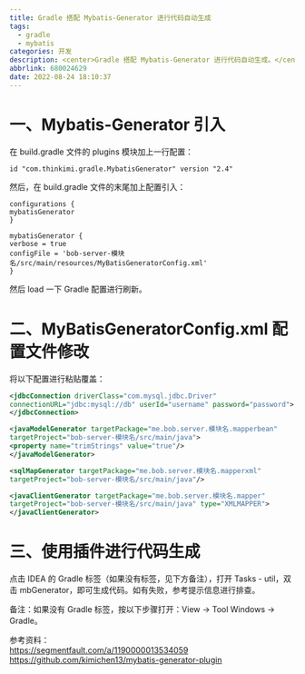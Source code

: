 ```yaml
---
title: Gradle 搭配 Mybatis-Generator 进行代码自动生成
tags:
  - gradle
  - mybatis
categories: 开发
description: <center>Gradle 搭配 Mybatis-Generator 进行代码自动生成。</center>
abbrlink: 680024629
date: 2022-08-24 18:10:37
---
```

# 一、Mybatis-Generator 引入

在 build.gradle 文件的 plugins 模块加上一行配置：
```
id "com.thinkimi.gradle.MybatisGenerator" version "2.4"
```

然后，在 build.gradle 文件的末尾加上配置引入：
```
configurations {
mybatisGenerator
}

mybatisGenerator {
verbose = true
configFile = 'bob-server-模块名/src/main/resources/MyBatisGeneratorConfig.xml'
}
```
然后 load 一下 Gradle 配置进行刷新。

# 二、MyBatisGeneratorConfig.xml 配置文件修改

将以下配置进行粘贴覆盖：
```xml
<jdbcConnection driverClass="com.mysql.jdbc.Driver"
connectionURL="jdbc:mysql://db" userId="username" password="password">
</jdbcConnection>

<javaModelGenerator targetPackage="me.bob.server.模块名.mapperbean"
targetProject="bob-server-模块名/src/main/java">
<property name="trimStrings" value="true"/>
</javaModelGenerator>

<sqlMapGenerator targetPackage="me.bob.server.模块名.mapperxml"
targetProject="bob-server-模块名/src/main/java"/>

<javaClientGenerator targetPackage="me.bob.server.模块名.mapper"
targetProject="bob-server-模块名/src/main/java" type="XMLMAPPER">
</javaClientGenerator>
```

# 三、使用插件进行代码生成

点击 IDEA 的 Gradle 标签（如果没有标签，见下方备注），打开 Tasks - util，双击 mbGenerator，即可生成代码。如有失败，参考提示信息进行排查。  

备注：如果没有 Gradle 标签，按以下步骤打开：View -> Tool Windows -> Gradle。



参考资料：  
https://segmentfault.com/a/1190000013534059  
https://github.com/kimichen13/mybatis-generator-plugin